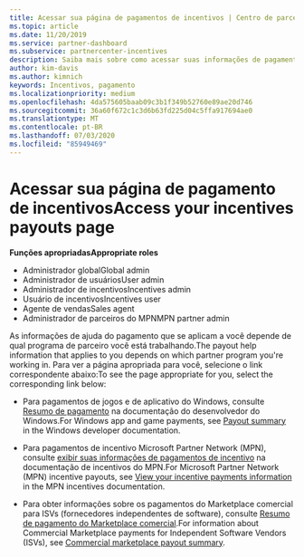 ```yaml
---
title: Acessar sua página de pagamentos de incentivos | Centro de parceiros
ms.topic: article
ms.date: 11/20/2019
ms.service: partner-dashboard
ms.subservice: partnercenter-incentives
description: Saiba mais sobre como acessar suas informações de pagamento. Isso se aplica a pagamentos de jogos e de aplicativos do Windows, bem como a pagamento de incentivos MPN.
author: kim-davis
ms.author: kimnich
keywords: Incentivos, pagamento
ms.localizationpriority: medium
ms.openlocfilehash: 4da575605baab09c3b1f349b52760e89ae20d746
ms.sourcegitcommit: 36a60f672c1c3d6b63fd225d04c5ffa917694ae0
ms.translationtype: MT
ms.contentlocale: pt-BR
ms.lasthandoff: 07/03/2020
ms.locfileid: "85949469"
---
```

# <a name="access-your-incentives-payouts-page"></a><span data-ttu-id="004d2-105">Acessar sua página de pagamento de incentivos</span><span class="sxs-lookup"><span data-stu-id="004d2-105">Access your incentives payouts page</span></span>

<span data-ttu-id="004d2-106">**Funções apropriadas**</span><span class="sxs-lookup"><span data-stu-id="004d2-106">**Appropriate roles**</span></span>
-   <span data-ttu-id="004d2-107">Administrador global</span><span class="sxs-lookup"><span data-stu-id="004d2-107">Global admin</span></span>
-   <span data-ttu-id="004d2-108">Administrador de usuários</span><span class="sxs-lookup"><span data-stu-id="004d2-108">User admin</span></span>
-   <span data-ttu-id="004d2-109">Administrador de incentivos</span><span class="sxs-lookup"><span data-stu-id="004d2-109">Incentives admin</span></span>
-   <span data-ttu-id="004d2-110">Usuário de incentivos</span><span class="sxs-lookup"><span data-stu-id="004d2-110">Incentives user</span></span>
-   <span data-ttu-id="004d2-111">Agente de vendas</span><span class="sxs-lookup"><span data-stu-id="004d2-111">Sales agent</span></span>
-   <span data-ttu-id="004d2-112">Administrador de parceiros do MPN</span><span class="sxs-lookup"><span data-stu-id="004d2-112">MPN partner admin</span></span>

<span data-ttu-id="004d2-113">As informações de ajuda do pagamento que se aplicam a você depende de qual programa de parceiro você está trabalhando.</span><span class="sxs-lookup"><span data-stu-id="004d2-113">The payout help information that applies to you depends on which partner program you're working in.</span></span> <span data-ttu-id="004d2-114">Para ver a página apropriada para você, selecione o link correspondente abaixo:</span><span class="sxs-lookup"><span data-stu-id="004d2-114">To see the page appropriate for you, select the corresponding link below:</span></span>

- <span data-ttu-id="004d2-115">Para pagamentos de jogos e de aplicativo do Windows, consulte [Resumo de pagamento](https://docs.microsoft.com/windows/uwp/publish/payout-summary) na documentação do desenvolvedor do Windows.</span><span class="sxs-lookup"><span data-stu-id="004d2-115">For Windows app and game payments, see [Payout summary](https://docs.microsoft.com/windows/uwp/publish/payout-summary) in the Windows developer documentation.</span></span>

- <span data-ttu-id="004d2-116">Para pagamentos de incentivo Microsoft Partner Network (MPN), consulte [exibir suas informações de pagamentos de incentivo](understand-incentive-payouts.md) na documentação de incentivos do MPN.</span><span class="sxs-lookup"><span data-stu-id="004d2-116">For Microsoft Partner Network (MPN) incentive payouts, see [View your incentive payments information](understand-incentive-payouts.md) in the MPN incentives documentation.</span></span>

- <span data-ttu-id="004d2-117">Para obter informações sobre os pagamentos do Marketplace comercial para ISVs (fornecedores independentes de software), consulte [Resumo de pagamento do Marketplace comercial](https://docs.microsoft.com/azure/marketplace/partner-center-portal/payout-summary).</span><span class="sxs-lookup"><span data-stu-id="004d2-117">For information about Commercial Marketplace payments for Independent Software Vendors (ISVs), see [Commercial marketplace payout summary](https://docs.microsoft.com/azure/marketplace/partner-center-portal/payout-summary).</span></span>
